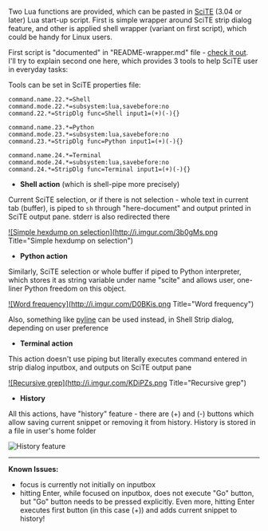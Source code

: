 Two Lua functions are provided, which can be pasted in [SciTE](http://www.scintilla.org/SciTE.html) (3.04 or later) Lua start-up script. First is simple wrapper around SciTE strip dialog feature, and other is applied shell wrapper (variant on first script), which could be handy for Linux users.

First script is "documented" in "README-wrapper.md" file - [check it out](/klonuo/scite-strip-wrapper/blob/master/README-wrapper.md).  
I'll try to explain second one here, which provides 3 tools to help SciTE user in everyday tasks:

Tools can be set in SciTE properties file:

```
command.name.22.*=Shell
command.mode.22.*=subsystem:lua,savebefore:no
command.22.*=StripDlg func=Shell input1=(+)(-){}

command.name.23.*=Python
command.mode.23.*=subsystem:lua,savebefore:no
command.23.*=StripDlg func=Python input1=(+)(-){}

command.name.24.*=Terminal
command.mode.24.*=subsystem:lua,savebefore:no
command.24.*=StripDlg func=Terminal input1=(+)(-){}
```


- **Shell action** (which is shell-pipe more precisely)

Current SciTE selection, or if there is not selection - whole text in current tab (buffer), is piped to `sh` through "here-document" and output printed in SciTE output pane. stderr is also redirected there

<a href="http://i.imgur.com/3b0gM.png">![Simple hexdump on selection](http://i.imgur.com/3b0gMs.png Title="Simple hexdump on selection")</a>
  
  
- **Python action**

Similarly, SciTE selection or whole buffer if piped to Python interpreter, which stores it as string variable under name "scite" and allows user, one-liner Python freedom on this object.

<a href="http://i.imgur.com/D0BKi.png">![Word frequency](http://i.imgur.com/D0BKis.png Title="Word frequency")</a>

Also, something like [pyline](http://code.activestate.com/recipes/437932-pyline-a-grep-like-sed-like-command-line-tool/) can be used instead, in Shell Strip dialog, depending on user preference
  
  
- **Terminal action**

This action doesn't use piping but literally executes command entered in strip dialog inputbox, and outputs on SciTE output pane

<a href="http://i.imgur.com/KDiPZ.png">![Recursive grep](http://i.imgur.com/KDiPZs.png Title="Recursive grep")</a>
  
  
- **History**

All this actions, have "history" feature - there are (+) and (-) buttons which allow saving current snippet or removing it from history. History is stored in a file in user's home folder

![History feature](http://i.imgur.com/Pz1us.png)
  
---

**Known Issues:**

- focus is currently not initially on inputbox
- hitting Enter, while focused on inputbox, does not execute "Go" button, but "Go" button needs to be pressed explicitly. Even more, hitting Enter executes first button (in this case (+)) and adds current snippet to history!

